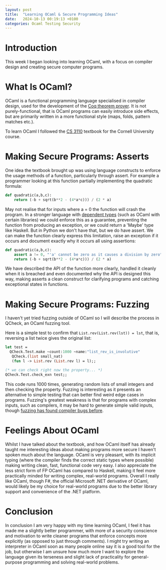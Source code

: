 ```yaml
---
layout: post
title:  "Learning OCaml & Secure Programming Ideas"
date:   2024-10-13 00:19:13 +0100
categories: Ocaml Testing Security
---
```


# Introduction
This week I began looking into learning OCaml, with a focus on compiler design and creating secure computer programs.

# What Is OCaml?
OCaml is a functional programming language specialised in compiler design, used for the development of the [Coq theorem prover](https://coq.inria.fr/). It is not purely-functional, that is OCaml programs can easily introduce side effects, but are primarily written in a more functional style (maps, folds, pattern matches etc.).

To learn OCaml I followed the [CS 3110](https://cs3110.github.io/textbook/cover.html) textbook for the Cornell University course.

# Making Secure Programs: Asserts
One idea the textbook brought up was using language constructs to enforce the usage methods of a function, particularly through assert. For example a programmer looking at this function partially implementing the quadratic formula:
```python
def quadratic(a,b,c):
    return (-b + sqrt(b**2 - (4*a*c))) / (2 * a)
```

May not realise that for inputs where a = 0 the function will crash the program. In a stronger language with [dependent types](https://en.wikipedia.org/wiki/Dependent_type?useskin=vector) (such as OCaml with certain libraries) we could enforce this as a guarantee, preventing the function from producing an exception, or we could return a 'Maybe' type like Haskell. But in Python we don't have that, but we do have assert. We can make the function clearly express this limitation, raise an exception if it occurs and document exactly why it occurs all using assertions:

```python
def quadratic(a,b,c):
    assert a != 0, "'a' cannot be zero as it causes a division by zero"
    return (-b + sqrt(b**2 - (4*a*c))) / (2 * a)
```

We have described the API of the function more clearly, handled it cleanly when it is breached and even documented why the API is designed this way, making asserts a clean construct for clarifying programs and catching exceptional states in functions.

# Making Secure Programs: Fuzzing
I haven't yet tried fuzzing outside of OCaml so I will describe the process in QCheck, an OCaml fuzzing tool.

Here is a simple test to confirm that ```List.rev(List.rev(lst)) = lst```, that is, reversing a list twice gives the original list:
```ocaml
let test =
  QCheck.Test.make ~count:1000 ~name:"list_rev_is_involutive"
   QCheck.(list small_nat)
   (fun l -> List.rev (List.rev l) = l);;

(* we can check right now the property... *)
QCheck.Test.check_exn test;;
```

This code runs 1000 times, generating random lists of small integers and then checking the property. Fuzzing is interesting as it presents an alternative to simple testing that can better find weird edge cases in programs. Fuzzing's greatest weakness is that for programs with complex inputs, such as compilers, it may be hard to generate simple valid inputs, though [fuzzing has found compiler bugs before](http://www.vegardno.net/2018/06/compiler-fuzzing.html).

# Feelings About OCaml
Whilst I have talked about the textbook, and how OCaml itself has already taught me interesting ideas about making programs more secure I haven't spoken much about the language. OCaml is very pleasant, with its implicit typing (where the compiler finds the correct static types where possible) making writing clean, fast, functional code very easy. I also appreciate the less strict form of FP OCaml has compared to Haskell, making it feel more practically minded for writing complex, real-world programs. Overall I really like OCaml, though F#, the official Microsoft .NET derivative of OCaml, would likely be my choice for real-world programs due to the better library support and convenience of the .NET platform.

# Conclusion
In conclusion I am very happy with my time learning OCaml, I feel it has made me a slightly better programmer, with more of a security conscience and motivation to write cleaner programs that enforce concepts more explicitly (as opposed to just through comments). I might try writing an interpreter in OCaml soon as many people online say it is a good tool for the job, but otherwise I am unsure how much more I want to explore the language given its terseness and slight lack of practicality for general-purpose programming and solving real-world problems.